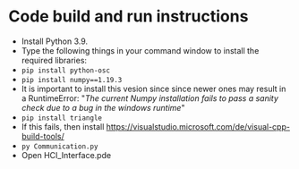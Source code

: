 # Code build and run instructions
* Install Python 3.9.
* Type the following things in your command window to install the required libraries:
 * ```pip install python-osc```
 * ```pip install numpy==1.19.3```
  * It is important to install this vesion since since newer ones may result in a RuntimeError: "*The current Numpy installation fails to pass a sanity check due to a bug in the windows runtime*"
 * ```pip install triangle ```
  * If this fails, then install https://visualstudio.microsoft.com/de/visual-cpp-build-tools/
 * ```py Communication.py```
* Open HCI_Interface.pde
